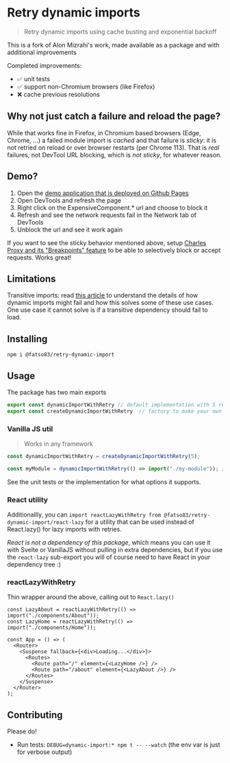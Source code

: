 # Retry dynamic imports

> Retry dynamic imports using cache busting and exponential backoff

This is a fork of Alon Mizrahi's work, made available as a package and with additional improvements

Completed improvements:

- ✅ unit tests
- ✅ support non-Chromium browsers (like Firefox)
- ❌ cache previous resolutions

## Why not just catch a failure and reload the page?

While that works fine in Firefox, in Chromium based browsers (Edge, Chrome, ...) a failed module import is _cached_ and that failure is _sticky_: it is not retried on reload or over browser restarts (per Chrome 113). That is _real_ failures, not DevTool URL blocking, which is _not sticky_, for whatever reason.

## Demo?

1. Open the [demo application that is deployed on Github Pages](https://fatso83.github.io/retry-dynamic-import/demo)
2. Open DevTools and refresh the page
3. Right click on the ExpensiveComponent.\* url and choose to block it
4. Refresh and see the network requests fail in the Network tab of DevTools
5. Unblock the url and see it work again

If you want to see the sticky behavior mentioned above, setup [Charles Proxy and its "Breakpoints" feature](https://www.charlesproxy.com/documentation/proxying/breakpoints/) to be able to selectively block or accept requests. Works great!

## Limitations

Transitive imports: read [this article](https://medium.com/@alonmiz1234/retry-dynamic-imports-with-react-lazy-c7755a7d557a) to understand the details
of how dynamic imports might fail and how this solves some of these use cases. One use case it cannot solve is if a transitive
dependency should fail to load.

## Installing

```
npm i @fatso83/retry-dynamic-import
```

## Usage

The package has two main exports

```javascript
export const dynamicImportWithRetry // default implementation with 5 retries
export const createDynamicImportWithRetry  // factory to make your own version of dynamicImportWithRetry
```

### Vanilla JS util

> Works in any framework

```typescript
const dynamicImportWithRetry = createDynamicImportWithRetry(5);

const myModule = dynamicImportWithRetry(() => import("./my-module")); // this works regardless of framework, lib, etc
```

See the unit tests or the implementation for what options it supports.

### React utility

Additionallly, you can `import reactLazyWithRetry from @fatso83/retry-dynamic-import/react-lazy` for a utility that can be used instead of React.lazy() for lazy imports with retries.

_React is not a dependency of this package_, which means you can use it with Svelte or VanillaJS without pulling in extra dependencies, but if you use the `react-lazy` sub-export you will of course need to have React in your dependency tree :)

### reactLazyWithRetry

Thin wrapper around the above, calling out to `React.lazy()`

```tsx
const LazyAbout = reactLazyWithRetry(() => import("./components/About"));
const LazyHome = reactLazyWithRetry(() => import("./components/Home"));

const App = () => (
  <Router>
    <Suspense fallback={<div>Loading...</div>}>
      <Routes>
        <Route path="/" element={<LazyHome />} />
        <Route path="/about" element={<LazyAbout />} />
      </Routes>
    </Suspense>
  </Router>
);
```

## Contributing

Please do!

- Run tests: `DEBUG=dynamic-import:* npm t -- --watch` (the env var is just for verbose output)
